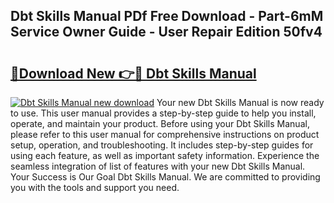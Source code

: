 ## Dbt Skills Manual PDf Free Download - Part-6mM Service Owner Guide - User Repair Edition 50fv4

# <h2><a href="http://bc2799.oget.top/?id=Dbt+Skills+Manual">🔗Download New 👉🔴 Dbt Skills Manual</a></h2>

[![Dbt Skills Manual new download](https://i.imgur.com/5g1atiW.png)](http://bc2799.oget.top/?id=Dbt+Skills+Manual)
Your new Dbt Skills Manual is now ready to use. This user manual provides a step-by-step guide to help you install, operate, and maintain your product. Before using your Dbt Skills Manual, please refer to this user manual for comprehensive instructions on product setup, operation, and troubleshooting. It includes step-by-step guides for using each feature, as well as important safety information. Experience the seamless integration of list of features with your new Dbt Skills Manual. Your Success is Our Goal Dbt Skills Manual. We are committed to providing you with the tools and support you need.
